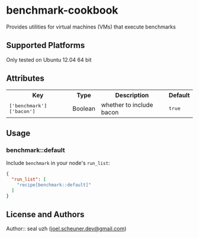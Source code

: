 # benchmark-cookbook

Provides utilities for virtual machines (VMs) that execute benchmarks

## Supported Platforms

Only tested on Ubuntu 12.04 64 bit

## Attributes

<table>
  <tr>
    <th>Key</th>
    <th>Type</th>
    <th>Description</th>
    <th>Default</th>
  </tr>
  <tr>
    <td><tt>['benchmark']['bacon']</tt></td>
    <td>Boolean</td>
    <td>whether to include bacon</td>
    <td><tt>true</tt></td>
  </tr>
</table>

## Usage

### benchmark::default

Include `benchmark` in your node's `run_list`:

```json
{
  "run_list": [
    "recipe[benchmark::default]"
  ]
}
```


## License and Authors

Author:: seal uzh (<joel.scheuner.dev@gmail.com>)
